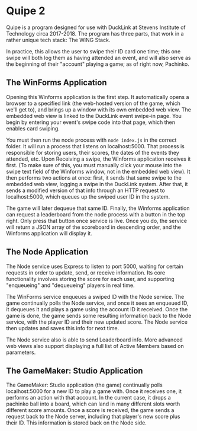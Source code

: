 # Quipe 2
Quipe is a program designed for use with DuckLink at Stevens Institute of Technology circa 2017-2018. The program has three parts, that work in a rather unique tech stack: The WiNG Stack.

In practice, this allows the user to swipe their ID card one time; this one swipe will both log them as having attended an event, and will also serve as the beginning of their "account" playing a game; as of right now, Pachinko.

## The WinForms Application
Opening this Winforms application is the first step. It automatically opens a browser to a specified link (the web-hosted version of the game, which we'll get to), and brings up a window with its own embedded web view. The embedded web view is linked to the DuckLink event swipe-in page. You begin by entering your event's swipe code into that page, which then enables card swiping.

You must then run the node process with `node index.js` in the correct folder. It will run a process that listens on localhost:5000. That process is responsible for storing users, their scores, the dates of the events they attended, etc. Upon Receiving a swipe, the Winforms application receives it first. (To make sure of this, you must manually click your mouse into the swipe text field of the Winforms window, not in the embedded web view). It then performs two actions at once: first, it sends that same swipe to the embedded web view, logging a swipe in the DuckLink system. After that, it sends a modified version of that info through an HTTP request to localhost:5000, which queues up the swiped user ID in the system.

The game will later dequeue that same ID. Finally, the Winforms application can request a leaderboard from the node process with a button in the top right. Only press that button once service is live. Once you do, the service will return a JSON array of the scoreboard in descending order, and the Winforms application will display it.

## The Node Application
The Node service uses Express to listen to port 5000, waiting for certain requests in order to update, send, or receive information. Its core functionality involves storing the score for each user, and supporting "enqueueing" and "dequeueing" players in real time.

The WinForms service enqueues a swiped ID with the Node service. The game continually polls the Node service, and once it sees an enqueued ID, it dequeues it and plays a game using the account ID it received. Once the game is done, the game sends some resulting information back to the Node service, with the player ID and their new updated score. The Node service then updates and saves this info for next time.

The Node service also is able to send Leaderboard info. More advanced web views also support displaying a full list of Active Members based on parameters.

## The GameMaker: Studio Application
The GameMaker: Studio application (the game) continually polls localhost:5000 for a new ID to play a game with. Once it receives one, it performs an action with that account. In the current case, it drops a pachinko ball into a board, which can land in many different slots worth different score amounts. Once a score is received, the game sends a request back to the Node server, including that player's new score plus their ID. This information is stored back on the Node side.